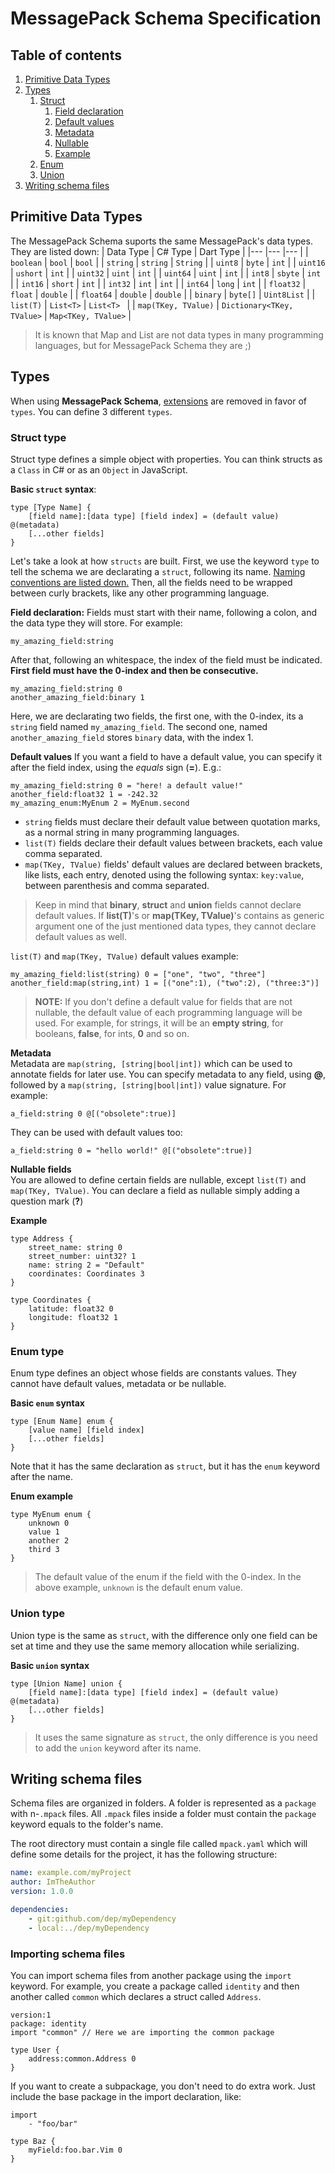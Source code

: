 # MessagePack Schema Specification

## Table of contents
1. [Primitive Data Types](#primitive-data-types)
2. [Types](#types)
	1. [Struct](#struct-type)
	    1. [Field declaration](#field-declaration) 
	    2. [Default values](#default-values)
	    3. [Metadata](#metadata)
	    4. [Nullable](#nullable-fields)
	    5. [Example](#example)
	2. [Enum](#enum-type)
	3. [Union](#union-type)
3. [Writing schema files](#writing-schema-files)

## Primitive Data Types <a name="primitive-data-types"></a>

The MessagePack Schema suports the same MessagePack's data types. They are listed down:
| Data Type | C# Type | Dart Type |
|--- |--- |--- |
| ```boolean``` | ```bool``` | ```bool``` |
| ```string``` | ```string``` | ```String``` |
| ```uint8``` | ```byte``` | ```int``` |
| ```uint16``` | ```ushort``` | ```int``` |
| ```uint32``` | ```uint``` | ```int``` |
| ```uint64``` | ```uint``` | ```int``` |
| ```int8``` | ```sbyte``` | ```int``` |
| ```int16``` | ```short``` | ```int``` |
| ```int32``` | ```int``` | ```int``` |
| ```int64``` | ```long``` | ```int``` |
| ```float32``` | ```float``` | ```double``` |
| ```float64``` | ```double``` | ```double``` |
| ```binary``` | ```byte[]``` | ```Uint8List``` |
| ```list(T)``` | ```List<T>``` | ```List<T> ``` |
| ```map(TKey, TValue)``` | ```Dictionary<TKey, TValue>``` | ```Map<TKey, TValue>``` |

> It is known that Map and List are not data types in many programming languages, but for MessagePack Schema they are ;)


## Types
When using **MessagePack Schema**, [extensions](https://github.com/msgpack/msgpack/blob/master/spec.md#extension-types) are removed in favor of `types`. You can define  3 different `types`.

### Struct type
Struct type defines a simple object with properties. You can think structs as a `Class` in C# or as an `Object` in JavaScript.

**Basic `struct` syntax**:
```
type [Type Name] {
	[field name]:[data type] [field index] = (default value) @(metadata)
	[...other fields]
}
```
Let's take a look at how `structs` are built.
First, we use the keyword `type` to tell the schema we are declarating a `struct`, following its name. [Naming conventions are listed down.](#)
Then, all the fields need to be wrapped between curly brackets, like any other programming language.

**Field declaration:**
Fields must start with their name, following a colon, and the data type they will store. For example:
```
my_amazing_field:string
```
After that, following an whitespace, the index of the field must be indicated. **First field must have the 0-index and then be consecutive.**
```
my_amazing_field:string 0
another_amazing_field:binary 1
```
Here, we are declarating two fields, the first one, with the 0-index, its a `string` field named `my_amazing_field`. The second one, named `another_amazing_field` stores `binary` data, with the index 1.

**Default values**
If you want a field to have a default value, you can specify it after the field index, using the *equals* sign (**=**).
E.g.:
```
my_amazing_field:string 0 = "here! a default value!"
another_field:float32 1 = -242.32
my_amazing_enum:MyEnum 2 = MyEnum.second
```
* `string` fields must declare their default value between quotation marks, as a normal string in many programming languages.
* `list(T)` fields declare their default values between brackets, each value comma separated.
* `map(TKey, TValue)` fields' default values are declared between brackets, like lists, each entry, denoted using the following syntax: `key:value`, between parenthesis and comma separated.


> Keep in mind that **binary**, **struct** and **union** fields cannot declare default values. If **list(T)**'s or **map(TKey, TValue)**'s contains as generic argument one of the just mentioned data types, they cannot declare default values as well.

`list(T)` and `map(TKey, TValue)` default values example:
```
my_amazing_field:list(string) 0 = ["one", "two", "three"]
another_field:map(string,int) 1 = [("one":1), ("two":2), ("three:3")]
```

> **NOTE:** If you don't define a default value for fields that are not nullable, the default value of each programming language will be used. For example, for strings, it will be an **empty string**, for booleans, **false**, for ints, **0** and so on.

**Metadata**  
Metadata are `map(string, [string|bool|int])` which can be used to annotate fields for later use. You can specify metadata to any field, using **@**, followed by a  `map(string, [string|bool|int])` value signature.
For example:
```
a_field:string 0 @[("obsolete":true)]
```

They can be used with default values too:
```
a_field:string 0 = "hello world!" @[("obsolete":true)]
```

**Nullable fields**  
You are allowed to define certain fields are nullable, except `list(T)` and `map(TKey, TValue)`.
You can declare a field as nullable simply adding a question mark (**?**)

**Example**
```
type Address {
    street_name: string 0
    street_number: uint32? 1
    name: string 2 = "Default"
    coordinates: Coordinates 3 
}

type Coordinates {
    latitude: float32 0
    longitude: float32 1
}
```

### Enum type
Enum type defines an object whose fields are constants values. They cannot have default values, metadata or be nullable.

**Basic `enum` syntax**
```
type [Enum Name] enum {
	[value name] [field index]
	[...other fields]
}
```

Note that it has the same declaration as `struct`, but it has the `enum` keyword after the name.

**Enum example**
```
type MyEnum enum {
	unknown 0
	value 1
	another 2
	third 3
}
```
> The default value of the enum if the field with the 0-index. In the above example, `unknown` is the default enum value.

### Union type
Union type is the same as `struct`, with the difference only one field can be set at time and they use the same memory allocation while serializing.

**Basic `union` syntax**
```
type [Union Name] union {
	[field name]:[data type] [field index] = (default value) @(metadata)
	[...other fields]
}
```
>It uses the same signature as `struct`, the only difference is you need to add the `union` keyword after its name.

## Writing schema files
Schema files are organized in folders. A folder is represented as a `package` with n-`.mpack` files.
All `.mpack` files inside a folder must contain the `package` keyword equals to the folder's name. 

The root directory must contain a single file called `mpack.yaml` which will define some details for the project, it has the following structure:
```yaml
name: example.com/myProject
author: ImTheAuthor
version: 1.0.0

dependencies:
    - git:github.com/dep/myDependency
    - local:../dep/myDependency

```

### Importing schema files
You can import schema files from another package using the `import` keyword.
For example, you create a package called `identity` and then another called `common` which declares a struct called `Address`.
```
version:1
package: identity
import "common" // Here we are importing the common package

type User {
	address:common.Address 0
}
```

If you want to create a subpackage, you don't need to do extra work. Just include the base package in the import declaration, like:
```
import
    - "foo/bar"
    
type Baz {
    myField:foo.bar.Vim 0
}
```

